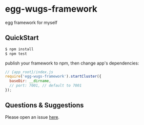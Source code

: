 # egg-wugs-framework

egg framework for myself

## QuickStart

```bash
$ npm install
$ npm test
```

publish your framework to npm, then change app's dependencies:

```js
// {app_root}/index.js
require('egg-wugs-framework').startCluster({
  baseDir: __dirname,
  // port: 7001, // default to 7001
});

```

## Questions & Suggestions

Please open an issue [here](https://github.com/eggjs/egg/issues).

